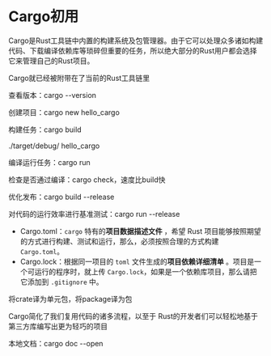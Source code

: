 # Cargo初用

Cargo是Rust工具链中内置的构建系统及包管理器。由于它可以处理众多诸如构建代码、下载编译依赖库等琐碎但重要的任务，所以绝大部分的Rust用户都会选择它来管理自己的Rust项目。

Cargo就已经被附带在了当前的Rust工具链里

查看版本：cargo --version

创建项目：cargo new hello\_cargo

构建任务：cargo build

./target/debug/ hello\_cargo

编译运行任务：cargo run

检查是否通过编译：cargo check，速度比build快

优化发布：cargo build --release

对代码的运行效率进行基准测试：cargo run --release

* Cargo.toml：`cargo` 特有的**项目数据描述文件** ，希望 Rust 项目能够按照期望的方式进行构建、测试和运行，那么，必须按照合理的方式构建 `Cargo.toml`。
* Cargo.lock：根据同一项目的 `toml` 文件生成的**项目依赖详细清单** 。项目是一个可运行的程序时，就上传 `Cargo.lock`，如果是一个依赖库项目，那么请把它添加到 `.gitignore` 中。

将crate译为单元包，将package译为包

Cargo简化了我们复用代码的诸多流程，以至于 Rust的开发者们可以轻松地基于第三方库编写出更为轻巧的项目

本地文档：cargo doc --open
